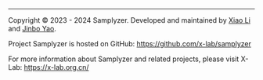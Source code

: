 <hr>

Copyright © 2023 - 2024 Samplyzer. Developed and maintained by [Xiao Li](https://github.com/xiaoli0) and [Jinbo Yao](https://github.com/JinboYao).

Project Samplyzer is hosted on GitHub: https://github.com/x-lab/samplyzer

For more information about Samplyzer and related projects, please visit X-Lab: https://x-lab.org.cn/
